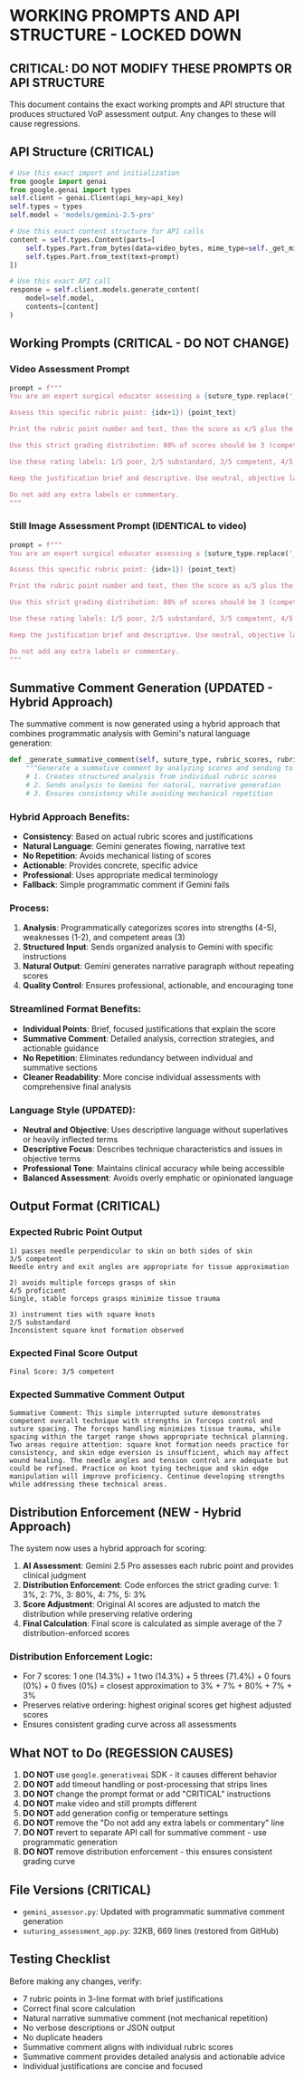 # WORKING PROMPTS AND API STRUCTURE - LOCKED DOWN

## CRITICAL: DO NOT MODIFY THESE PROMPTS OR API STRUCTURE

This document contains the exact working prompts and API structure that produces structured VoP assessment output. Any changes to these will cause regressions.

## API Structure (CRITICAL)

```python
# Use this exact import and initialization
from google import genai
from google.genai import types
self.client = genai.Client(api_key=api_key)
self.types = types
self.model = 'models/gemini-2.5-pro'

# Use this exact content structure for API calls
content = self.types.Content(parts=[
    self.types.Part.from_bytes(data=video_bytes, mime_type=self._get_mime_type(video_path)),
    self.types.Part.from_text(text=prompt)
])

# Use this exact API call
response = self.client.models.generate_content(
    model=self.model,
    contents=[content]
)
```

## Working Prompts (CRITICAL - DO NOT CHANGE)

### Video Assessment Prompt
```python
prompt = f"""
You are an expert surgical educator assessing a {suture_type.replace('_', ' ')} suture. 

Assess this specific rubric point: {idx+1}) {point_text}

Print the rubric point number and text, then the score as x/5 plus the rating label (e.g., '3/5 competent'), then a brief justification for the score.

Use this strict grading distribution: 80% of scores should be 3 (competent), 7% should be 4 (proficient), 3% should be 5 (exemplary), 7% should be 2 (substandard), and 3% should be 1 (poor). Be conservative - 3 is the default for adequate performance, 4 for clearly exceptional work, and 5 for near-perfect technique that could serve as a teaching example.

Use these rating labels: 1/5 poor, 2/5 substandard, 3/5 competent, 4/5 proficient, 5/5 exemplary.

Keep the justification brief and descriptive. Use neutral, objective language. Describe what is observed without superlatives or heavily inflected language. Simply state the technique characteristics and any issues noted.

Do not add any extra labels or commentary.
"""
```

### Still Image Assessment Prompt (IDENTICAL to video)
```python
prompt = f"""
You are an expert surgical educator assessing a {suture_type.replace('_', ' ')} suture. 

Assess this specific rubric point: {idx+1}) {point_text}

Print the rubric point number and text, then the score as x/5 plus the rating label (e.g., '3/5 competent'), then a brief justification for the score.

Use this strict grading distribution: 80% of scores should be 3 (competent), 7% should be 4 (proficient), 3% should be 5 (exemplary), 7% should be 2 (substandard), and 3% should be 1 (poor). Be conservative - 3 is the default for adequate performance, 4 for clearly exceptional work, and 5 for near-perfect technique that could serve as a teaching example.

Use these rating labels: 1/5 poor, 2/5 substandard, 3/5 competent, 4/5 proficient, 5/5 exemplary.

Keep the justification brief and descriptive. Use neutral, objective language. Describe what is observed without superlatives or heavily inflected language. Simply state the technique characteristics and any issues noted.

Do not add any extra labels or commentary.
"""
```

## Summative Comment Generation (UPDATED - Hybrid Approach)

The summative comment is now generated using a hybrid approach that combines programmatic analysis with Gemini's natural language generation:

```python
def _generate_summative_comment(self, suture_type, rubric_scores, rubric_justifications, final_score, final_label):
    """Generate a summative comment by analyzing scores and sending to Gemini for natural language generation"""
    # 1. Creates structured analysis from individual rubric scores
    # 2. Sends analysis to Gemini for natural, narrative generation
    # 3. Ensures consistency while avoiding mechanical repetition
```

### Hybrid Approach Benefits:
- **Consistency**: Based on actual rubric scores and justifications
- **Natural Language**: Gemini generates flowing, narrative text
- **No Repetition**: Avoids mechanical listing of scores
- **Actionable**: Provides concrete, specific advice
- **Professional**: Uses appropriate medical terminology
- **Fallback**: Simple programmatic comment if Gemini fails

### Process:
1. **Analysis**: Programmatically categorizes scores into strengths (4-5), weaknesses (1-2), and competent areas (3)
2. **Structured Input**: Sends organized analysis to Gemini with specific instructions
3. **Natural Output**: Gemini generates narrative paragraph without repeating scores
4. **Quality Control**: Ensures professional, actionable, and encouraging tone

### Streamlined Format Benefits:
- **Individual Points**: Brief, focused justifications that explain the score
- **Summative Comment**: Detailed analysis, correction strategies, and actionable guidance
- **No Repetition**: Eliminates redundancy between individual and summative sections
- **Cleaner Readability**: More concise individual assessments with comprehensive final analysis

### Language Style (UPDATED):
- **Neutral and Objective**: Uses descriptive language without superlatives or heavily inflected terms
- **Descriptive Focus**: Describes technique characteristics and issues in objective terms
- **Professional Tone**: Maintains clinical accuracy while being accessible
- **Balanced Assessment**: Avoids overly emphatic or opinionated language

## Output Format (CRITICAL)

### Expected Rubric Point Output
```
1) passes needle perpendicular to skin on both sides of skin
3/5 competent
Needle entry and exit angles are appropriate for tissue approximation

2) avoids multiple forceps grasps of skin
4/5 proficient
Single, stable forceps grasps minimize tissue trauma

3) instrument ties with square knots
2/5 substandard
Inconsistent square knot formation observed
```

### Expected Final Score Output
```
Final Score: 3/5 competent
```

### Expected Summative Comment Output
```
Summative Comment: This simple interrupted suture demonstrates competent overall technique with strengths in forceps control and suture spacing. The forceps handling minimizes tissue trauma, while spacing within the target range shows appropriate technical planning. Two areas require attention: square knot formation needs practice for consistency, and skin edge eversion is insufficient, which may affect wound healing. The needle angles and tension control are adequate but could be refined. Practice on knot tying technique and skin edge manipulation will improve proficiency. Continue developing strengths while addressing these technical areas.
```

## Distribution Enforcement (NEW - Hybrid Approach)

The system now uses a hybrid approach for scoring:

1. **AI Assessment**: Gemini 2.5 Pro assesses each rubric point and provides clinical judgment
2. **Distribution Enforcement**: Code enforces the strict grading curve: 1: 3%, 2: 7%, 3: 80%, 4: 7%, 5: 3%
3. **Score Adjustment**: Original AI scores are adjusted to match the distribution while preserving relative ordering
4. **Final Calculation**: Final score is calculated as simple average of the 7 distribution-enforced scores

### Distribution Enforcement Logic:
- For 7 scores: 1 one (14.3%) + 1 two (14.3%) + 5 threes (71.4%) + 0 fours (0%) + 0 fives (0%) = closest approximation to 3% + 7% + 80% + 7% + 3%
- Preserves relative ordering: highest original scores get highest adjusted scores
- Ensures consistent grading curve across all assessments

## What NOT to Do (REGESSION CAUSES)

1. **DO NOT** use `google.generativeai` SDK - it causes different behavior
2. **DO NOT** add timeout handling or post-processing that strips lines
3. **DO NOT** change the prompt format or add "CRITICAL" instructions
4. **DO NOT** make video and still prompts different
5. **DO NOT** add generation config or temperature settings
6. **DO NOT** remove the "Do not add any extra labels or commentary" line
7. **DO NOT** revert to separate API call for summative comment - use programmatic generation
8. **DO NOT** remove distribution enforcement - this ensures consistent grading curve

## File Versions (CRITICAL)

- `gemini_assessor.py`: Updated with programmatic summative comment generation
- `suturing_assessment_app.py`: 32KB, 669 lines (restored from GitHub)

## Testing Checklist

Before making any changes, verify:
- 7 rubric points in 3-line format with brief justifications
- Correct final score calculation
- Natural narrative summative comment (not mechanical repetition)
- No verbose descriptions or JSON output
- No duplicate headers
- Summative comment aligns with individual rubric scores
- Summative comment provides detailed analysis and actionable advice
- Individual justifications are concise and focused 